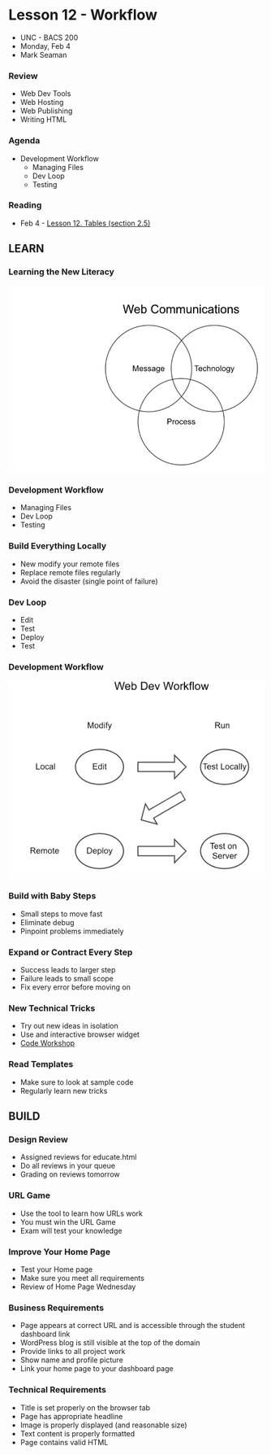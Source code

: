 # Lesson 12 - Workflow

* UNC - BACS 200
* Monday, Feb 4
* Mark Seaman


### Review
* Web Dev Tools
* Web Hosting
* Web Publishing
* Writing HTML


### Agenda
* Development Workflow
    * Managing Files
    * Dev Loop
    * Testing


### Reading
* Feb 4 - [Lesson 12. Tables (section 2.5)](https://learn.zybooks.com/zybook/UNCOBACS200SeamanSpring2019/chapter/2/section/5)



## LEARN

### Learning the New Literacy

![](img/Communications.png)


### Development Workflow
* Managing Files
* Dev Loop
* Testing


### Build Everything Locally
* New modify your remote files
* Replace remote files regularly
* Avoid the disaster (single point of failure)


### Dev Loop
* Edit
* Test
* Deploy
* Test


### Development Workflow

![](img/WebWorkflow.png)


### Build with Baby Steps
* Small steps to move fast
* Eliminate debug
* Pinpoint problems immediately


### Expand or Contract Every Step
* Success leads to larger step
* Failure leads to small scope
* Fix every error before moving on


### New Technical Tricks
* Try out new ideas in isolation
* Use and interactive browser widget
* [Code Workshop](/unc/bacs200/docs/Workshop)


### Read Templates
* Make sure to look at sample code
* Regularly learn new tricks



## BUILD

### Design Review
* Assigned reviews for educate.html
* Do all reviews in your queue
* Grading on reviews tomorrow


### URL Game
* Use the tool to learn how URLs work
* You must win the URL Game
* Exam will test your knowledge


### Improve Your Home Page
* Test your Home page
* Make sure you meet all requirements
* Review of Home Page Wednesday


### Business Requirements

* Page appears at correct URL and is accessible through the student dashboard link
* WordPress blog is still visible at the top of the domain
* Provide links to all project work
* Show name and profile picture
* Link your home page to your dashboard page


### Technical Requirements

* Title is set properly on the browser tab
* Page has appropriate headline
* Image is properly displayed (and reasonable size)
* Text content is properly formatted
* Page contains valid HTML


